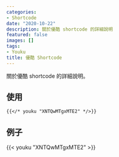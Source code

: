 ```yaml
---
categories:
- Shortcode
date: "2020-10-22"
description: 關於優酷 shortcode 的詳細說明
featured: false
images: []
tags:
- Youku
title: 優酷 Shortcode
---
```


關於優酷 shortcode 的詳細說明。
<!--more-->

## 使用

```markdown
{{</* youku "XNTQwMTgxMTE2" */>}}
```

## 例子

{{< youku "XNTQwMTgxMTE2" >}}
